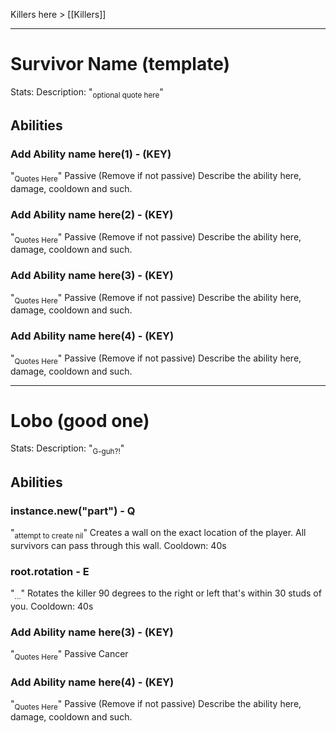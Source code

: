 Killers here > [[Killers]]

---
# Survivor Name (template)

Stats:
Description:
"<sub>optional quote here</sub>"

## Abilities

### Add Ability name here(1) - (KEY)
"<sub>Quotes Here</sub>"
Passive (Remove if not passive)
Describe the ability here, damage, cooldown and such.
### Add Ability name here(2) - (KEY)
"<sub>Quotes Here</sub>"
Passive (Remove if not passive)
Describe the ability here, damage, cooldown and such.

### Add Ability name here(3) - (KEY)
"<sub>Quotes Here</sub>"
Passive (Remove if not passive)
Describe the ability here, damage, cooldown and such.

### Add Ability name here(4) - (KEY)
"<sub>Quotes Here</sub>"
Passive (Remove if not passive)
Describe the ability here, damage, cooldown and such.

---

# Lobo (good one)

Stats:
Description:
"<sub>G-guh?!</sub>"

## Abilities

### instance.new("part") - Q
"<sub>attempt to create nil</sub>"
Creates a wall on the exact location of the player. All survivors can pass through this wall.
Cooldown: 40s
### root.rotation - E
"<sub>...</sub>"
Rotates the killer 90 degrees to the right or left that's within 30 studs of you.
Cooldown: 40s

### Add Ability name here(3) - (KEY)
"<sub>Quotes Here</sub>"
Passive
Cancer

### Add Ability name here(4) - (KEY)
"<sub>Quotes Here</sub>"
Passive (Remove if not passive)
Describe the ability here, damage, cooldown and such.
